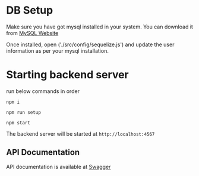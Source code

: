 # DB Setup
Make sure you have got mysql installed in your system. You can download it from [MySQL Website](https://dev.mysql.com/downloads/mysql/)

Once installed, open ('./src/config/sequelize.js') and update the user information as per your mysql installation. 

# Starting backend server

run below commands in order

`npm i`

`npm run setup`

`npm start`

The backend server will be started at `http://localhost:4567`

## API Documentation

API documentation is available at [Swagger](https://app.swaggerhub.com/apis/mark28234/fest-be/0.1)
